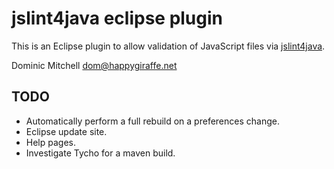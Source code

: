 jslint4java eclipse plugin
==========================

This is an Eclipse plugin to allow validation of JavaScript files via [jslint4java][jslint4java].

Dominic Mitchell <dom@happygiraffe.net>

TODO
----

 * Automatically perform a full rebuild on a preferences change.
 * Eclipse update site.
 * Help pages.
 * Investigate Tycho for a maven build.

[jslint4java]: http://code.google.com/p/jslint4java/
